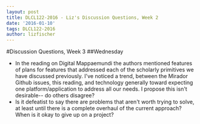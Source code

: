 ```yaml
---
layout: post
title: DLCL122-2016 - Liz's Discussion Questions, Week 2
date: '2016-01-10'
tags: DLCL122-2016
author: lizfischer
---
```


#Discussion Questions, Week 3
##Wednesday
* In the reading on Digital Mappaemundi the authors mentioned features of plans for features that addressed each of the scholarly primitives we have discussed previously. I've noticed a trend, between the Mirador Github issues, this reading, and technology generally  toward expecting one platform/application to address all our needs. I propose this isn't desirable-- do others disagree?
* Is it defeatist to say there are problems that aren't worth trying to solve, at least until there is a complete overhaul of the current approach? When is it okay to give up on a project?
